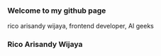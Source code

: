 ### Welcome to my github page

rico arisandy wijaya, frontend developer, AI geeks

### Rico Arisandy Wijaya
